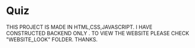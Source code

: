 # Quiz
THIS PROJECT IS MADE IN HTML,CSS,JAVASCRIPT.
I HAVE CONSTRUCTED BACKEND ONLY .
TO VIEW THE WEBSITE PLEASE CHECK "WEBSITE_LOOK" FOLDER.
THANKS.
